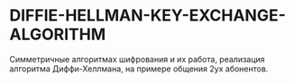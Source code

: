 # DIFFIE-HELLMAN-KEY-EXCHANGE-ALGORITHM
Симметричные алгоритмах шифрования и их работа, реализация алгоритма Диффи-Хеллмана, на примере общения 2ух абонентов. 
